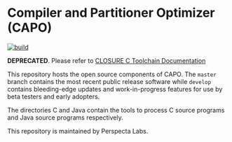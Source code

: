 # Compiler and Partitioner Optimizer (CAPO)

[![build](https://github.com/gaps-closure/capo/actions/workflows/main.yml/badge.svg)](https://github.com/gaps-closure/capo/actions/workflows/main.yml)

**DEPRECATED**. Please refer to [CLOSURE C Toolchain Documentation](https://gaps-closure.github.io/cdoc.html)


This repository hosts the open source components of CAPO. The `master` branch contains the most recent public release software while `develop` contains bleeding-edge updates and work-in-progress features for use by beta testers and early adopters.

The directories C and Java contain the tools to process C source programs and Java source programs respectively.

This repository is maintained by Perspecta Labs.
